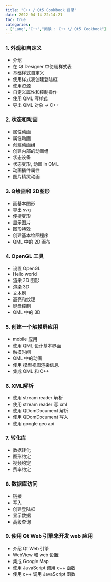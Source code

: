 ```yaml
---
title: "C++ / Qt5 Cookbook 目录"
date: 2022-04-14 22:14:21
toc: true
categories:
- ["Lang","C++","阅读 : C++ \/ Qt5 Cookbook"]
---
```


### 1. 外观和自定义
- 介绍
- 在 Qt Designer 中使用样式表
- 基础样式自定义
- 使用样式表创建登陆框
- 使用资源
- 自定义属性和控制操作
- 使用 QML 写样式
- 导出 QML 对象 -> C++


### 2. 状态和动画

- 属性动画
- 属性动画
- 创建动画组
- 创建内部的动画组
- 状态设备
- 状态变形, 动画 In QML
- 动画插件属性
- 图片精灵动画

### 3. Q绘画和 2D图形

- 画基本图形
- 导出 svg
- 便捷变形
- 显示图片
- 图形特效
- 创建基本绘图程序
- QML 中的 2D 画布

### 4. OpenGL 工具

- 设置 OpenGL
- Hello world
- 渲染 2D 图形
- 渲染 3D
- 文本刷
- 高亮和纹理
- 键盘控制
- QML 中的 3D

### 5. 创建一个触摸屏应用

- mobile 应用
- 使用 QML 设计基本界面
- 触摸时间
- QML 中的动画
- 使用 模型视图渲染信息
- 集成 QML 和  C++

### 6. XML解析

- 使用 stream reader 解析
- 使用 stream reader 写 xml
- 使用 QDomDocument 解析
- 使用 QDomDocument 写入
- 使用 google geo api

### 7. 转化库

- 数据转化
- 图形约定
- 视频约定
- 费率约定

### 8. 数据库访问

- 链接
- 写入
- 创建登陆框
- 显示数据
- 高级查询

### 9. 使用 Qt Web 引擎来开发 web 应用

- 介绍 Qt Web 引擎
- WebView 和 web 设置
- 集成 Google Map
- 使用 JavaScript 调用 c++ 函数
- 使用 c++ 调用 JavaScript 函数

